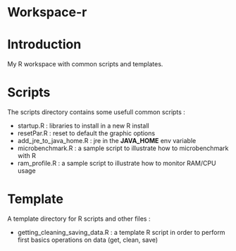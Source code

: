 Workspace-r
===========

# Introduction
My R workspace with common scripts and templates. 

# Scripts
The scripts directory contains some usefull common scripts :

* startup.R : libraries to install in a new R install
* resetPar.R : reset to default the graphic options
* add_jre_to_java_home.R : jre in the **JAVA_HOME** env variable
* microbenchmark.R : a sample script to illustrate how to microbenchmark with R
* ram_profile.R : a sample script to illustrate how to monitor RAM/CPU usage

# Template
A template directory for R scripts and other files :

* getting_cleaning_saving_data.R : a template R script in order to perform first basics operations on data (get, clean, save)

